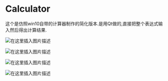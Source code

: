# Calculator
这个是仿照win10自带的计算器制作的简化版本.是用Qt做的,直接把整个表达式输入然后得出计算结果.

![在这里插入图片描述](https://img-blog.csdnimg.cn/20191118032442550.png)

![在这里插入图片描述](https://img-blog.csdnimg.cn/20191118032657882.gif)

![在这里插入图片描述](https://img-blog.csdnimg.cn/20191118032707244.gif)

![在这里插入图片描述](https://img-blog.csdnimg.cn/20191118032719443.gif)
